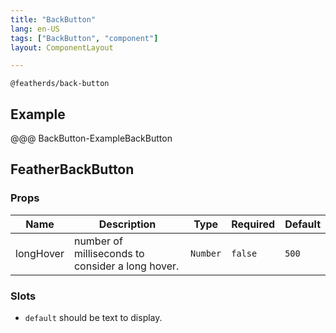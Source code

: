 ```yaml
---
title: "BackButton"
lang: en-US
tags: ["BackButton", "component"]
layout: ComponentLayout

---
```



`@featherds/back-button`


## Example

@@@ BackButton-ExampleBackButton

## FeatherBackButton

### Props

| Name      | Description                                      | Type     | Required | Default |
| --------- | ------------------------------------------------ | -------- | -------- | ------- |
| longHover | number of milliseconds to consider a long hover. | `Number` | `false`  | `500`   |


### Slots

- `default` should be text to display.

